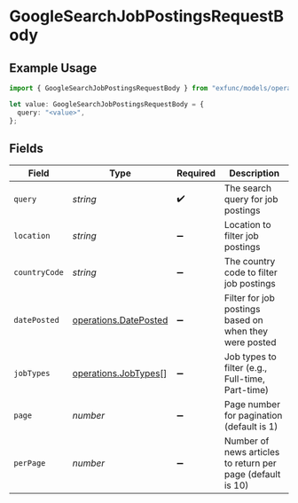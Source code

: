 # GoogleSearchJobPostingsRequestBody

## Example Usage

```typescript
import { GoogleSearchJobPostingsRequestBody } from "exfunc/models/operations";

let value: GoogleSearchJobPostingsRequestBody = {
  query: "<value>",
};
```

## Fields

| Field                                                          | Type                                                           | Required                                                       | Description                                                    |
| -------------------------------------------------------------- | -------------------------------------------------------------- | -------------------------------------------------------------- | -------------------------------------------------------------- |
| `query`                                                        | *string*                                                       | :heavy_check_mark:                                             | The search query for job postings                              |
| `location`                                                     | *string*                                                       | :heavy_minus_sign:                                             | Location to filter job postings                                |
| `countryCode`                                                  | *string*                                                       | :heavy_minus_sign:                                             | The country code to filter job postings                        |
| `datePosted`                                                   | [operations.DatePosted](../../models/operations/dateposted.md) | :heavy_minus_sign:                                             | Filter for job postings based on when they were posted         |
| `jobTypes`                                                     | [operations.JobTypes](../../models/operations/jobtypes.md)[]   | :heavy_minus_sign:                                             | Job types to filter (e.g., Full-time, Part-time)               |
| `page`                                                         | *number*                                                       | :heavy_minus_sign:                                             | Page number for pagination (default is 1)                      |
| `perPage`                                                      | *number*                                                       | :heavy_minus_sign:                                             | Number of news articles to return per page (default is 10)     |
